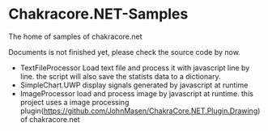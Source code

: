 # Chakracore.NET-Samples
The home of samples of chakracore.net

Documents is not finished yet, please check the source code by now.

*  TextFileProcessor
Load text file and process it with javascript line by line. the script will also save the statists data to a dictionary.
*  SimpleChart.UWP 
display signals generated by javascript at runtime
*  ImageProcessor
load and process image by javascript at runtime. this project uses a image processing plugin(https://github.com/JohnMasen/ChakraCore.NET.Plugin.Drawing) of chakracore.net 